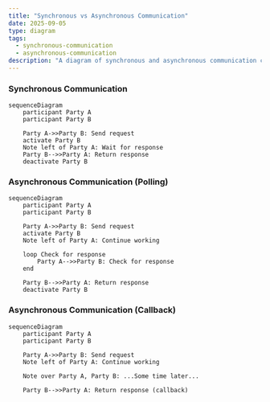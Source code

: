 ```yaml
---
title: "Synchronous vs Asynchronous Communication"
date: 2025-09-05
type: diagram
tags:
  - synchronous-communication
  - asynchronous-communication
description: "A diagram of synchronous and asynchronous communication comparison."
---
```


### Synchronous Communication

```mermaid
sequenceDiagram
    participant Party A
    participant Party B

    Party A->>Party B: Send request
    activate Party B
    Note left of Party A: Wait for response
    Party B-->>Party A: Return response
    deactivate Party B
```

### Asynchronous Communication (Polling)

```mermaid
sequenceDiagram
    participant Party A
    participant Party B

    Party A->>Party B: Send request
    activate Party B
    Note left of Party A: Continue working
    
    loop Check for response
        Party A-->>Party B: Check for response
    end
    
    Party B-->>Party A: Return response
    deactivate Party B
```

### Asynchronous Communication (Callback)

```mermaid
sequenceDiagram
    participant Party A
    participant Party B

    Party A->>Party B: Send request
    Note left of Party A: Continue working
    
    Note over Party A, Party B: ...Some time later...
    
    Party B-->>Party A: Return response (callback)
```
